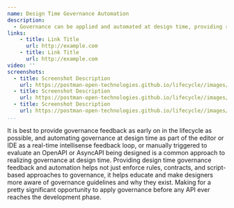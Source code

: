 ```yaml
---
name: Design Time Governance Automation
description: 
  - Governance can be applied and automated at design time, providing real time or manually triggered application of governance rules, contracts, and scripts, providing a tighter feedback loop with API designers in regards to the guidance around what is expected of the design of each API.
links:
    - title: Link Title
      url: http://example.com      
    - title: Link Title
      url: http://example.com                   
video: ''
screenshots:
  - title: Screenshot Description
    url: https://postman-open-technologies.github.io/lifecycle//images/postman-screenshot.png          
  - title: Screenshot Description
    url: https://postman-open-technologies.github.io/lifecycle//images/postman-screenshot.png  
  - title: Screenshot Description
    url: https://postman-open-technologies.github.io/lifecycle//images/postman-screenshot.png    
...
```

It is best to provide governance feedback as early on in the lifecycle as possible, and automating governance at design time as part of the editor or IDE as a real-time intellisense feedback loop, or manually triggered to evaluate an OpenAPI or AsyncAPI being designed is a common approach to realizing governance at design time. Providing design time governance feedback and automation helps not just enforce rules, contracts, and script-based approaches to governance, it helps educate and make designers more aware of governance guidelines and why they exist. Making for a pretty significant opportunity to apply governance before any API ever reaches the development phase.